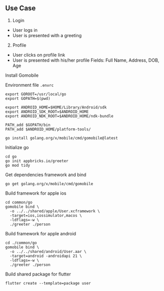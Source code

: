 ## Use Case

1. Login
* User logs in
* User is presented with a greeting

2. Profile
* User clicks on profile link
* User is presented with his/her profile
   Fields: Full Name, Address, DOB, Age


Install Gomobile

Environment file `.envrc`
```
export GOROOT=/usr/local/go
export GOPATH=$(pwd)

export ANDROID_HOME=$HOME/Library/Android/sdk
export ANDROID_SDK_ROOT=$ANDROID_HOME
export ANDROID_NDK_ROOT=$ANDROID_HOME/ndk-bundle

PATH_add $GOPATH/bin
PATH_add $ANDROID_HOME/platform-tools/
```

```
go install golang.org/x/mobile/cmd/gomobile@latest
```

Initialize go
```
cd go
go init appbricks.io/greeter
go mod tidy
```

Get dependencies framework and bind
```
go get golang.org/x/mobile/cmd/gomobile
```

Build framework for apple ios
```
cd common/go
gomobile bind \
  -o ../../shared/apple/User.xcframework \
  -target=ios,iossimulator,macos \
  -ldflags=-w \
  ./greeter ./person
```

Build framework for apple android
```
cd ./common/go
gomobile bind \
  -o ../../shared/android/User.aar \
  -target=android -androidapi 21 \
  -ldflags=-w \
  ./greeter ./person
```

Build shared package for flutter
```
flutter create --template=package user
```
